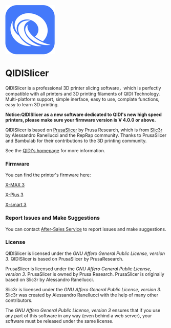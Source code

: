 
![QIDISlicer logo](/resources/icons/QIDISlicer.png?raw=true)

# QIDISlicer
QIDISlicer is a professional 3D printer slicing software，which is perfectly compatible with all printers and 3D printing filaments of QIDI Technology. Multi-platform support, simple inerface, easy to use, complate functions, easy to learn 3D printing.

**Notice:QIDISlicer as a new software dedicated to QIDI's new high speed printers, please make sure your firmware version is V 4.0.0 or above.**

QIDISlicer is based on [PrusaSlicer](https://github.com/prusa3d/PrusaSlicer) by Prusa Research, which is from [Slic3r](https://github.com/Slic3r/Slic3r) by Alessandro Ranellucci and the RepRap community.
Thanks to PrusaSlicer and Bambulab for their contributions to the 3D printing community.

See the [QIDI's homepage](https://qidi3d.com) for more information.

### Firmware

You can find the printer's firmware here:

[X-MAX 3](https://github.com/QIDITECH/QIDI_MAX3)

[X-Plus 3](https://github.com/QIDITECH/QIDI_PLUS3)

[X-smart 3](https://github.com/QIDITECH/QIDI_SMART3)

### Report Issues and Make Suggestions

You can contact [After-Sales Service](https://qidi3d.com/pages/warranty-policy-after-sales-support) to report issues and make suggestions.

### License

QIDISlicer is licensed under the _GNU Affero General Public License, version 3_. QIDISlicer is based on PrusaSlicer by PrusaResearch.

PrusaSlicer is licensed under the _GNU Affero General Public License, version 3_. PrusaSlicer is owned by Prusa Research. PrusaSlicer is originally based on Slic3r by Alessandro Ranellucci.

Slic3r is licensed under the _GNU Affero General Public License, version 3_. Slic3r was created by Alessandro Ranellucci with the help of many other contributors.

The _GNU Affero General Public License, version 3_ ensures that if you use any part of this software in any way (even behind a web server), your software must be released under the same license.

